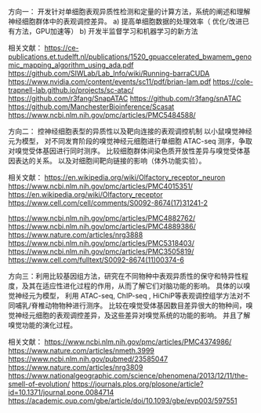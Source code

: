 方向一： 开发针对单细胞表观异质性检测和定量的计算方法，系统的阐述和理解神经细胞群体中的表观调控差异。
  a) 提高单细胞数据的处理效率（ 优化/改进已有方法，GPU加速等）
  b) 开发半监督学习和机器学习的新方法


相关文献：
https://ce-publications.et.tudelft.nl/publications/1520_gpuaccelerated_bwamem_genomic_mapping_algorithm_using_ada.pdf
https://github.com/SIWLab/Lab_Info/wiki/Running-barraCUDA
https://www.nvidia.com/content/events/sc11/pdf/brian-lam.pdf
https://cole-trapnell-lab.github.io/projects/sc-atac/
https://github.com/r3fang/SnapATAC
https://github.com/r3fang/snATAC
https://github.com/ManchesterBioinference/Scasat
https://www.ncbi.nlm.nih.gov/pmc/articles/PMC5484588/


方向二： 控神经细胞表型的异质性以及靶向连接的表观调控机制
以小鼠嗅觉神经元为模型， 对不同发育阶段的嗅觉神经元细胞进行单细胞 ATAC-seq 测序，争取对嗅觉受体基因进行同时测序。
比较细胞群体间染色质开放性差异与嗅觉受体基因表达的关系。 以及对细胞间靶向链接的影响（体外功能实验）。


相关文献：
https://en.wikipedia.org/wiki/Olfactory_receptor_neuron
https://www.ncbi.nlm.nih.gov/pmc/articles/PMC4015351/
https://en.wikipedia.org/wiki/Olfactory_receptor
https://www.cell.com/cell/comments/S0092-8674(17)31241-2

https://www.ncbi.nlm.nih.gov/pmc/articles/PMC4882762/
https://www.ncbi.nlm.nih.gov/pmc/articles/PMC4889386/
https://www.nature.com/articles/nrg3888
https://www.ncbi.nlm.nih.gov/pmc/articles/PMC5318403/
https://www.ncbi.nlm.nih.gov/pmc/articles/PMC3505819/
https://www.cell.com/fulltext/S0092-8674(11)00374-6


方向三：利用比较基因组方法，研究在不同物种中表观异质性的保守和特异性程度，及其在适应性进化过程的作用，从而了解它们对脑功能的影响。
 具体的以嗅觉神经元为模型， 利用 ATAC-seq, ChIP-seq , HiChiP等表观调控组学方法对不同哺乳/脊椎动物物种进行测序。 比较在嗅觉受体基因数目差异很大的物种间，嗅觉神经元细胞的表观调控差异，及这些差异对嗅觉系统的功能的影响。 并且了解嗅觉功能的演化过程。 

相关文献：
https://www.ncbi.nlm.nih.gov/pmc/articles/PMC4374986/
https://www.nature.com/articles/nmeth.3999
https://www.ncbi.nlm.nih.gov/pubmed/23585047
https://www.nature.com/articles/nrg3809
https://www.nationalgeographic.com/science/phenomena/2013/12/11/the-smell-of-evolution/
https://journals.plos.org/plosone/article?id=10.1371/journal.pone.0084714
https://academic.oup.com/gbe/article/doi/10.1093/gbe/evp003/597551


 
